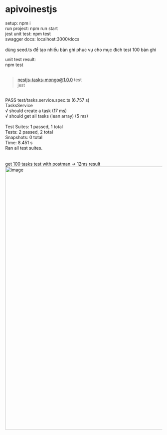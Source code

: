 # apivoinestjs

setup: npm i<br/>
run project: npm run start<br/>
jest unit test: npm test<br/>
swagger docs: localhost:3000/docs<br/>
<br/>
dùng seed.ts để tạo nhiều bản ghi phục vụ cho mục đích test 100 bản ghi<br/>

unit test result:<br/>
npm test<br/>
<br/>
> nestjs-tasks-mongo@1.0.0 test<br/>
> jest<br/>
<br/>
 PASS  test/tasks.service.spec.ts (6.757 s)<br/>
  TasksService<br/>
    √ should create a task (17 ms)<br/>
    √ should get all tasks (lean array) (5 ms)<br/>
<br/>
Test Suites: 1 passed, 1 total<br/>
Tests:       2 passed, 2 total<br/>
Snapshots:   0 total<br/>
Time:        8.451 s<br/>
Ran all test suites.<br/>
<br/>
<br/>
get 100 tasks test with postman -> 12ms result
<br/>
<img width="1354" height="841" alt="image" src="https://github.com/user-attachments/assets/bee5112e-88ba-4d56-83a7-75e660c855ab" />
